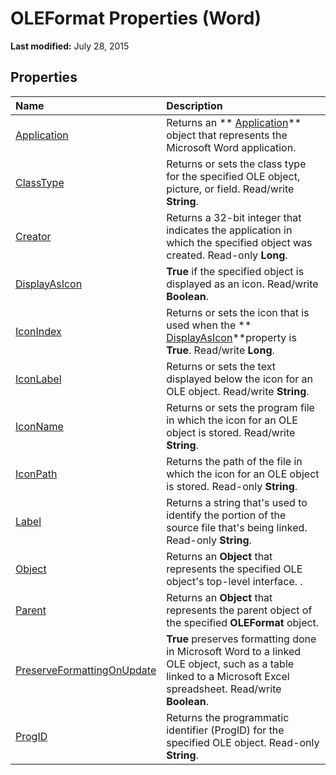 
# OLEFormat Properties (Word)

 **Last modified:** July 28, 2015


## Properties



|**Name**|**Description**|
|:-----|:-----|
| [Application](6f990efd-0050-127d-5f78-83014f5bda17.md)|Returns an  ** [Application](d1cf6f8f-4e88-bf01-93b4-90a83f79cb44.md)** object that represents the Microsoft Word application.|
| [ClassType](4c9ecec9-f7a9-f644-3a79-f88b9468200e.md)|Returns or sets the class type for the specified OLE object, picture, or field. Read/write  **String**.|
| [Creator](cc0b9e37-4ce6-2332-a341-5bed9ca12ac1.md)|Returns a 32-bit integer that indicates the application in which the specified object was created. Read-only  **Long**.|
| [DisplayAsIcon](eb27a24c-69f0-a94d-b2cb-0fc0ccb54a1a.md)| **True** if the specified object is displayed as an icon. Read/write **Boolean**.|
| [IconIndex](091bd36d-75f6-b31b-ca8f-668a23f215d7.md)|Returns or sets the icon that is used when the  ** [DisplayAsIcon](eb27a24c-69f0-a94d-b2cb-0fc0ccb54a1a.md)**property is  **True**. Read/write  **Long**.|
| [IconLabel](8cf2aaf3-0ce0-80b4-a5ad-2561f1af4457.md)|Returns or sets the text displayed below the icon for an OLE object. Read/write  **String**.|
| [IconName](8894bdb0-597d-f062-e97f-1b03a7e80e26.md)|Returns or sets the program file in which the icon for an OLE object is stored. Read/write  **String**.|
| [IconPath](787bfe10-943c-e470-23e3-10abec89e606.md)|Returns the path of the file in which the icon for an OLE object is stored. Read-only  **String**.|
| [Label](3603bdee-3259-9068-9dfc-6861c253df97.md)|Returns a string that's used to identify the portion of the source file that's being linked. Read-only  **String**.|
| [Object](6f6a1c22-487a-d125-a759-43e9d659eaba.md)|Returns an  **Object** that represents the specified OLE object's top-level interface. .|
| [Parent](ae465179-db82-f0af-64f5-7fc94457b8fe.md)|Returns an  **Object** that represents the parent object of the specified **OLEFormat** object.|
| [PreserveFormattingOnUpdate](2292fee8-42c6-274c-2ef8-de21af16314a.md)| **True** preserves formatting done in Microsoft Word to a linked OLE object, such as a table linked to a Microsoft Excel spreadsheet. Read/write **Boolean**.|
| [ProgID](f3e99411-ebea-9135-e25d-66948f53e037.md)|Returns the programmatic identifier (ProgID) for the specified OLE object. Read-only  **String**.|
